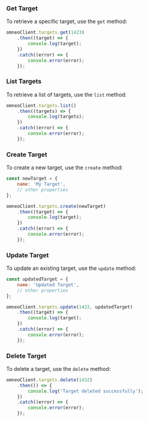 
### Get Target

To retrieve a specific target, use the `get` method:

```javascript
omneoClient.targets.get(1423)
    .then((target) => {
        console.log(target);
    })
    .catch((error) => {
        console.error(error);
    });
```

### List Targets

To retrieve a list of targets, use the `list` method:

```javascript
omneoClient.targets.list()
    .then((targets) => {
        console.log(targets);
    })
    .catch((error) => {
        console.error(error);
    });
```

### Create Target

To create a new target, use the `create` method:

```javascript
const newTarget = {
    name: 'My Target',
    // other properties
};

omneoClient.targets.create(newTarget)
    .then((target) => {
        console.log(target);
    })
    .catch((error) => {
        console.error(error);
    });
```

### Update Target

To update an existing target, use the `update` method:

```javascript
const updatedTarget = {
    name: 'Updated Target',
    // other properties
};

omneoClient.targets.update(1423, updatedTarget)
    .then((target) => {
        console.log(target);
    })
    .catch((error) => {
        console.error(error);
    });
```

### Delete Target

To delete a target, use the `delete` method:

```javascript
omneoClient.targets.delete(1432)
    .then(() => {
        console.log('Target deleted successfully');
    })
    .catch((error) => {
        console.error(error);
    });
```